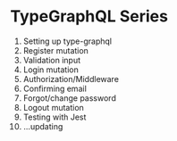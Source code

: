 # TypeGraphQL Series

1. Setting up type-graphql
2. Register mutation
3. Validation input
4. Login mutation
5. Authorization/Middleware
6. Confirming email
7. Forgot/change password
8. Logout mutation
9. Testing with Jest
10. ...updating
